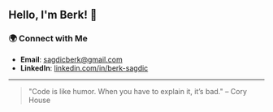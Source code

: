 ## Hello, I'm Berk! 👋

### 🌍 Connect with Me
- **Email**: [sagdicberk@gmail.com](mailto:sagdicberk@gmail.com)
- **LinkedIn**: [linkedin.com/in/berk-sagdic](https://linkedin.com/in/sagdicberk)

---

> "Code is like humor. When you have to explain it, it’s bad." – Cory House
